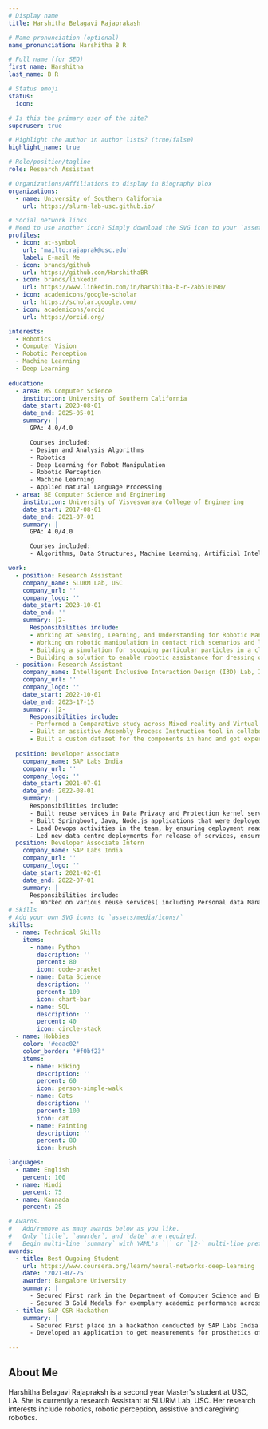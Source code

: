 ```yaml
---
# Display name
title: Harshitha Belagavi Rajaprakash

# Name pronunciation (optional)
name_pronunciation: Harshitha B R

# Full name (for SEO)
first_name: Harshitha 
last_name: B R

# Status emoji
status:
  icon: 

# Is this the primary user of the site?
superuser: true

# Highlight the author in author lists? (true/false)
highlight_name: true

# Role/position/tagline
role: Research Assistant

# Organizations/Affiliations to display in Biography blox
organizations:
  - name: University of Southern California
    url: https://slurm-lab-usc.github.io/

# Social network links
# Need to use another icon? Simply download the SVG icon to your `assets/media/icons/` folder.
profiles:
  - icon: at-symbol
    url: 'mailto:rajaprak@usc.edu'
    label: E-mail Me
  - icon: brands/github
    url: https://github.com/HarshithaBR
  - icon: brands/linkedin
    url: https://www.linkedin.com/in/harshitha-b-r-2ab510190/
  - icon: academicons/google-scholar
    url: https://scholar.google.com/
  - icon: academicons/orcid
    url: https://orcid.org/

interests:
  - Robotics
  - Computer Vision
  - Robotic Perception
  - Machine Learning
  - Deep Learning
  
education:
  - area: MS Computer Science
    institution: University of Southern California
    date_start: 2023-08-01
    date_end: 2025-05-01
    summary: |
      GPA: 4.0/4.0

      Courses included:
      - Design and Analysis Algorithms
      - Robotics
      - Deep Learning for Robot Manipulation
      - Robotic Perception
      - Machine Learning
      - Applied natural Language Processing
  - area: BE Computer Science and Enginering
    institution: University of Visvesvaraya College of Engineering
    date_start: 2017-08-01
    date_end: 2021-07-01
    summary: |
      GPA: 4.0/4.0

      Courses included:
      - Algorithms, Data Structures, Machine Learning, Artificial Intelligence, Data Mining

work:
  - position: Research Assistant
    company_name: SLURM Lab, USC
    company_url: ''
    company_logo: ''
    date_start: 2023-10-01
    date_end: ''
    summary: |2-
      Responsibilities include:
      - Working at Sensing, Learning, and Understanding for Robotic Manipulation (SLURM) Lab at University of Southern California (USC) on Caregiving Robots, Plant Manipulation
      - Working on robotic manipulation in contact rich scenarios and leveraging trajectory optimisation for planning.
      - Building a simulation for scooping particular particles in a clustered environment.
      - Building a solution to enable robotic assistance for dressing of patients with muscular dystrophe and other neuro immune conditions, as well as working on assistance for sponge bathing a patient, to ensure maximum coverage.
  - position: Research Assistant
    company_name: Intelligent Inclusive Interaction Design (I3D) Lab, Indian Institute of Science, Bangalore
    company_url: ''
    company_logo: ''
    date_start: 2022-10-01
    date_end: 2023-17-15
    summary: |2-
      Responsibilities include:
      - Performed a Comparative study across Mixed reality and Virtual reality based remote welding Digital twin applications and mapping the coordinates defined for welding movement to the robot coordinates using regression technique.
      - Built an assistive Assembly Process Instruction tool in collaboration with Collin's Aerospace, where Computer Vision is used to detect the components. Involved extensively in this stage of the project, which enabled me to understand various types of object detection algorithms in Computer Vision, study various object detection models(YOLO V5, YOLO V7, DETR, YOLOV8) and different versions of the same. Instructions and warnings based on a defined Assembly Process are provided to the user in a mixed reality application; after the detection of the components.
      - Built a custom dataset for the components in hand and got experience in the various pre-processing steps involved with creating the dataset, with real and synthetic images. Tried different augmentations on the dataset created.
    
  position: Developer Associate
    company_name: SAP Labs India
    company_url: ''
    company_logo: ''
    date_start: 2021-07-01
    date_end: 2022-08-01
    summary: |
      Responsibilities include:
      - Built reuse services in Data Privacy and Protection kernel service team at SAP that enables businesses to be compliant with GDPR and similar regulations. 
      - Built Springboot, Java, Node.js applications that were deployed on Cloud Foundry with a strong process driven team that followed Agile methodologies. 
      - Lead Devops activities in the team, by ensuring deployment ready code-base at the end of the sprints, orchestrating the release of the services and sanitization of the code base through multiple scans(Blackduck, WhiteSource, etc).
      - Led new data centre deployments for release of services, ensurng seamless expansion and usgae of our services by customers
  position: Developer Associate Intern
    company_name: SAP Labs India
    company_url: ''
    company_logo: ''
    date_start: 2021-02-01
    date_end: 2022-07-01
    summary: |
      Responsibilities include:
      -  Worked on various reuse services( including Personal data Manager and Data Privacy Integration) built to archive and handle data of end users, analysed various consumption scenarios along with supporting customer incidents.
# Skills
# Add your own SVG icons to `assets/media/icons/`
skills:
  - name: Technical Skills
    items:
      - name: Python
        description: ''
        percent: 80
        icon: code-bracket
      - name: Data Science
        description: ''
        percent: 100
        icon: chart-bar
      - name: SQL
        description: ''
        percent: 40
        icon: circle-stack
  - name: Hobbies
    color: '#eeac02'
    color_border: '#f0bf23'
    items:
      - name: Hiking
        description: ''
        percent: 60
        icon: person-simple-walk
      - name: Cats
        description: ''
        percent: 100
        icon: cat
      - name: Painting
        description: ''
        percent: 80
        icon: brush

languages:
  - name: English
    percent: 100
  - name: Hindi
    percent: 75
  - name: Kannada
    percent: 25

# Awards.
#   Add/remove as many awards below as you like.
#   Only `title`, `awarder`, and `date` are required.
#   Begin multi-line `summary` with YAML's `|` or `|2-` multi-line prefix and indent 2 spaces below.
awards:
  - title: Best Ougoing Student
    url: https://www.coursera.org/learn/neural-networks-deep-learning
    date: '2021-07-25'
    awarder: Bangalore University
    summary: |
      - Secured First rank in the Department of Computer Science and Engineering, Bangalore University, Batch of 2017.
      - Secured 3 Gold Medals for exemplary academic performance across all branches in the school of engineering under Bangalore University.
  - title: SAP-CSR Hackathon
    summary: |
      - Secured First place in a hackathon conducted by SAP Labs India
      - Developed an Application to get measurements for prosthetics of humans by clicking their photo using CNN, OpenCV and Mediapipe.
  
---
```


## About Me

Harshitha Belagavi Rajapraksh is a second year Master's student at USC, LA. She is currently a research Assistant at SLURM Lab, USC. Her research interests include robotics, robotic perception, assistive and caregiving robotics.